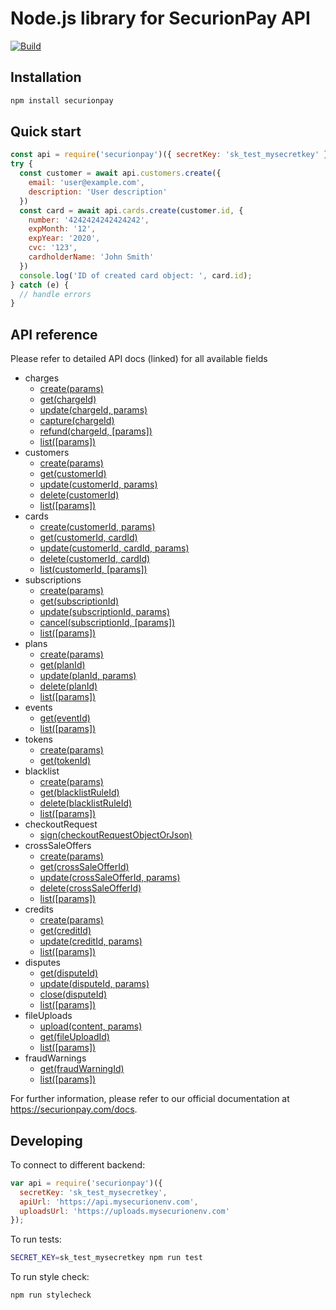 Node.js library for SecurionPay API
===================================

[![Build](https://github.com/securionpay/securionpay-node/actions/workflows/build.yml/badge.svg)](https://github.com/securionpay/securionpay-node/actions/workflows/build.yml)

Installation
------------

```sh
npm install securionpay
```

Quick start
-----------

```js
const api = require('securionpay')({ secretKey: 'sk_test_mysecretkey' })
try {
  const customer = await api.customers.create({
    email: 'user@example.com',
    description: 'User description'
  })
  const card = await api.cards.create(customer.id, {
    number: '4242424242424242',
    expMonth: '12',
    expYear: '2020',
    cvc: '123',
    cardholderName: 'John Smith'
  })
  console.log('ID of created card object: ', card.id);
} catch (e) {
  // handle errors
}

```

API reference
-------------

Please refer to detailed API docs (linked) for all available fields

- charges
  - [create(params)](https://securionpay.com/docs/api#charge-create)
  - [get(chargeId)](https://securionpay.com/docs/api#charge-retrieve)
  - [update(chargeId, params)](https://securionpay.com/docs/api#charge-update)
  - [capture(chargeId)](https://securionpay.com/docs/api#charge-capture)
  - [refund(chargeId, [params])](https://securionpay.com/docs/api#charge-capture)
  - [list([params])](https://securionpay.com/docs/api#charge-list)
- customers
  - [create(params)](https://securionpay.com/docs/api#customer-create)
  - [get(customerId)](https://securionpay.com/docs/api#customer-retrieve)
  - [update(customerId, params)](https://securionpay.com/docs/api#customer-update)
  - [delete(customerId)](https://securionpay.com/docs/api#customer-delete)
  - [list([params])](https://securionpay.com/docs/api#customer-list)
- cards
  - [create(customerId, params)](https://securionpay.com/docs/api#card-create)
  - [get(customerId, cardId)](https://securionpay.com/docs/api#card-retrieve)
  - [update(customerId, cardId, params)](https://securionpay.com/docs/api#card-update)
  - [delete(customerId, cardId)](https://securionpay.com/docs/api#card-delete)
  - [list(customerId, [params])](https://securionpay.com/docs/api#card-list)
- subscriptions
  - [create(params)](https://securionpay.com/docs/api#subscription-create)
  - [get(subscriptionId)](https://securionpay.com/docs/api#subscription-retrieve)
  - [update(subscriptionId, params)](https://securionpay.com/docs/api#subscription-update)
  - [cancel(subscriptionId, [params])](https://securionpay.com/docs/api#subscription-cancel)
  - [list([params])](https://securionpay.com/docs/api#subscription-list)
- plans
  - [create(params)](https://securionpay.com/docs/api#plan-create)
  - [get(planId)](https://securionpay.com/docs/api#plan-retrieve)
  - [update(planId, params)](https://securionpay.com/docs/api#plan-update)
  - [delete(planId)](https://securionpay.com/docs/api#plan-delete)
  - [list([params])](https://securionpay.com/docs/api#plan-list)
- events
  - [get(eventId)](https://securionpay.com/docs/api#event-retrieve)
  - [list([params])](https://securionpay.com/docs/api#event-list)
- tokens
  - [create(params)](https://securionpay.com/docs/api#token-create)
  - [get(tokenId)](https://securionpay.com/docs/api#token-retrieve)
- blacklist
  - [create(params)](https://securionpay.com/docs/api#blacklist-rule-create)
  - [get(blacklistRuleId)](https://securionpay.com/docs/api#blacklist-rule-retrieve)
  - [delete(blacklistRuleId)](https://securionpay.com/docs/api#blacklist-rule-delete)
  - [list([params])](https://securionpay.com/docs/api#blacklist-rule-list)
- checkoutRequest
  - [sign(checkoutRequestObjectOrJson)](https://securionpay.com/docs/api#checkout-request-sign)
- crossSaleOffers
  - [create(params)](https://securionpay.com/docs/api#cross-sale-offer-create)
  - [get(crossSaleOfferId)](https://securionpay.com/docs/api#cross-sale-offer-retrieve)
  - [update(crossSaleOfferId, params)](https://securionpay.com/docs/api#cross-sale-offer-update)
  - [delete(crossSaleOfferId)](https://securionpay.com/docs/api#cross-sale-offer-delete)
  - [list([params])](https://securionpay.com/docs/api#cross-sale-offer-list)
- credits
  - [create(params)](https://securionpay.com/docs/api#credit-create)
  - [get(creditId)](https://securionpay.com/docs/api#credit-retrieve)
  - [update(creditId, params)](https://securionpay.com/docs/api#credit-update)
  - [list([params])](https://securionpay.com/docs/api#credit-list)
- disputes
  - [get(disputeId)](https://securionpay.com/docs/api#dispute-retrieve)
  - [update(disputeId, params)](https://securionpay.com/docs/api#dispute-update)
  - [close(disputeId)](https://securionpay.com/docs/api#dispute-close)
  - [list([params])](https://securionpay.com/docs/api#dispute-list)
- fileUploads
  - [upload(content, params)](https://securionpay.com/docs/api#file-upload-create)
  - [get(fileUploadId)](https://securionpay.com/docs/api#file-upload-retrieve)
  - [list([params])](https://securionpay.com/docs/api#file-upload-list)
- fraudWarnings
  - [get(fraudWarningId)](https://securionpay.com/docs/api#fraud-warning-retrieve)
  - [list([params])](https://securionpay.com/docs/api#fraud-warning-list)

For further information, please refer to our official documentation at https://securionpay.com/docs.

Developing
----------

To connect to different backend:

```js
var api = require('securionpay')({
  secretKey: 'sk_test_mysecretkey',
  apiUrl: 'https://api.mysecurionenv.com',
  uploadsUrl: 'https://uploads.mysecurionenv.com'
});
```

To run tests:

```sh
SECRET_KEY=sk_test_mysecretkey npm run test
```

To run style check:

```sh
npm run stylecheck
```